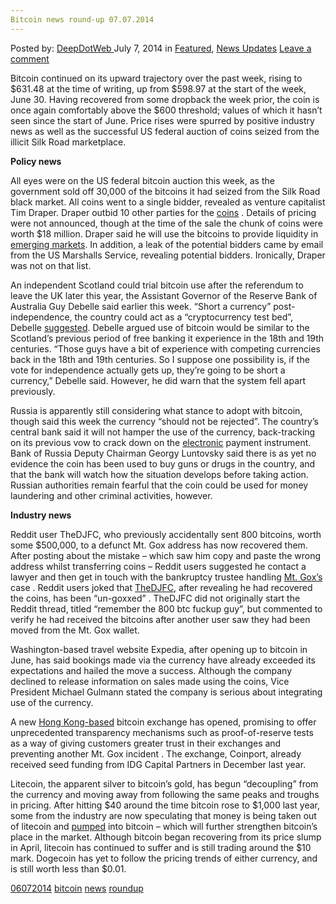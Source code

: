 ```yaml
---
Bitcoin news round-up 07.07.2014
---
```

<article class="post-listing post-6359 post type-post status-publish format-standard has-post-thumbnail hentry  tag-1800 tag-bitcoin tag-news tag-roundup">
    <div class="post-inner">
        <span>Posted by: <a href="https://www.deepdotweb.com/author/admin/" title="">DeepDotWeb </a></span>
    <span>July 7, 2014</span>
    <span>in <a href="https://www.deepdotweb.com/category/deepdot-news/" rel="category tag">Featured</a>, <a href="https://www.deepdotweb.com/category/news-updates/" rel="category tag">News Updates</a></span>
    <span><a href="https://www.deepdotweb.com/2014/07/07/bitcoin-news-round-06-07-2014/#respond">Leave a comment</a></span>
    </p>
    <div class="clear"></div>
    <div class="entry">
    <p>Bitcoin continued on its upward trajectory over the past week, rising to $631.48 at the time of writing, up from $598.97 at the start of the week, June 30. Having recovered from some dropback the week prior, the coin is once again comfortably above the $600 threshold; values of which it hasn’t seen since the start of June. Price rises were spurred by positive industry news as well as the successful US federal auction of coins seized from the illicit Silk Road marketplace.</p>
    <p><strong>Policy news</strong></p>
    <p>All eyes were on the US federal bitcoin auction this week, as the government sold off 30,000 of the bitcoins it had seized from the Silk Road black market. All coins went to a single bidder, revealed as venture capitalist Tim Draper. Draper outbid 10 other parties for the <a href="http://www.coindesk.com/us-marshals-one-auction-bidder-claimed-all-30000-silk-road-bitcoins/">coins</a> . Details of pricing were not announced, though at the time of the sale the chunk of coins were worth $18 million. Draper said he will use the bitcoins to provide liquidity in <a href="http://www.coindesk.com/tim-draper-revealed-silk-road-bitcoin-auction-winner/">emerging markets</a>. In addition, a leak of the potential bidders came by email from the US Marshalls Service, revealing potential bidders. Ironically, Draper was not on that list.</p>
    <p>An independent Scotland could trial bitcoin use after the referendum to leave the UK later this year, the Assistant Governor of the Reserve Bank of Australia Guy Debelle said earlier this week. “Short a currency” post-independence, the country could act as a “cryptocurrency test bed”, Debelle <a href="http://www.theguardian.com/technology/2014/jul/03/independent-scotland-bitcoin-testbed">suggested</a>. Debelle argued use of bitcoin would be similar to the Scotland’s previous period of free banking it experience in the 18th and 19th centuries. “Those guys have a bit of experience with competing currencies back in the 18th and 19th centuries. So I suppose one possibility is, if the vote for independence actually gets up, they&#8217;re going to be short a currency,” Debelle said. However, he did warn that the system fell apart previously.</p>
    <p>Russia is apparently still considering what stance to adopt with bitcoin, though said this week the currency “should not be rejected”. The country’s central bank said it will not hamper the use of the currency, back-tracking on its previous vow to crack down on the <a href="http://online.wsj.com/articles/russia-softens-stance-on-bitcoin-1404305139">electronic</a> payment instrument. Bank of Russia Deputy Chairman Georgy Luntovsky said there is as yet no evidence the coin has been used to buy guns or drugs in the country, and that the bank will watch how the situation develops before taking action. Russian authorities remain fearful that the coin could be used for money laundering and other criminal activities, however.</p>
    <p><strong>Industry news</strong></p>
    <p>Reddit user TheDJFC, who previously accidentally sent 800 bitcoins, worth some $500,000, to a defunct Mt. Gox address has now recovered them. After posting about the mistake – which saw him copy and paste the wrong address whilst transferring coins – Reddit users suggested he contact a lawyer and then get in touch with the bankruptcy trustee handling <a href="http://www.dailydot.com/lifestyle/800-bitcoin-recovered-mt-gox/">Mt. Gox’s</a> case . Reddit users joked that <a href="http://www.reddit.com/r/Bitcoin/comments/29tdt3/remember_the_800_btc_fuckup_guy/">TheDJFC</a>, after revealing he had recovered the coins, has been “un-goxxed” . TheDJFC did not originally start the Reddit thread, titled “remember the 800 btc fuckup guy”, but commented to verify he had received the bitcoins after another user saw they had been moved from the Mt. Gox wallet.</p>
    <p>Washington-based travel website Expedia, after opening up to bitcoin in June, has said bookings made via the currency have already exceeded its expectations and hailed the move a success. Although the company declined to release information on sales made using the coins, Vice President Michael Gulmann stated the company is serious about integrating use of the currency.</p>
    <p>A new <a href="http://www.coindesk.com/new-hong-kong-bitcoin-exchange-offers-customers-extreme-transparency-measures/">Hong Kong-based</a> bitcoin exchange has opened, promising to offer unprecedented transparency mechanisms such as proof-of-reserve tests as a way of giving customers greater trust in their exchanges and preventing another Mt. Gox incident . The exchange, Coinport, already received seed funding from IDG Capital Partners in December last year.</p>
    <p>Litecoin, the apparent silver to bitcoin’s gold, has begun “decoupling” from the currency and moving away from following the same peaks and troughs in pricing. After hitting $40 around the time bitcoin rose to $1,000 last year, some from the industry are now speculating that money is being taken out of litecoin and <a href="http://www.coindesk.com/litecoin-price-decouples-bitcoin-slump-continues/">pumped</a> into bitcoin – which will further strengthen bitcoin’s place in the market. Although bitcoin began recovering from its price slump in April, litecoin has continued to suffer and is still trading around the $10 mark. Dogecoin has yet to follow the pricing trends of either currency, and is still worth less than $0.01.</p>
    </div>
    <a href="https://www.deepdotweb.com/tag/06072014/" rel="tag">06072014</a> <a href="https://www.deepdotweb.com/tag/bitcoin/" rel="tag">bitcoin</a> <a href="https://www.deepdotweb.com/tag/news/" rel="tag">news</a> <a href="https://www.deepdotweb.com/tag/roundup/" rel="tag">roundup</a></span> <span style="display:none" class="updated">2014-07-07</span>
    <div style="display:none" class="vcard author" itemprop="author" itemscope itemtype="http://schema.org/Person"><strong class="fn" itemprop="name">
    
